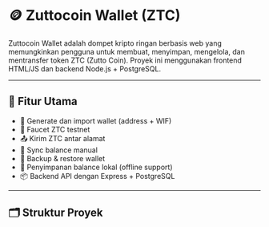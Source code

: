 # 🪙 Zuttocoin Wallet (ZTC)

Zuttocoin Wallet adalah dompet kripto ringan berbasis web yang memungkinkan pengguna untuk membuat, menyimpan, mengelola, dan mentransfer token ZTC (Zutto Coin). Proyek ini menggunakan frontend HTML/JS dan backend Node.js + PostgreSQL.

---

## 🚀 Fitur Utama

- 🔐 Generate dan import wallet (address + WIF)
- 💸 Faucet ZTC testnet
- 📤 Kirim ZTC antar alamat
- 🔁 Sync balance manual
- 📂 Backup & restore wallet
- 🧠 Penyimpanan balance lokal (offline support)
- 📦 Backend API dengan Express + PostgreSQL

---

## 🗂️ Struktur Proyek

